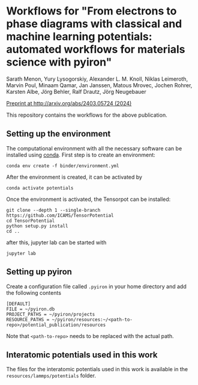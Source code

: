 # Workflows for "From electrons to phase diagrams with classical and machine learning potentials: automated workflows for materials science with pyiron"

Sarath Menon, Yury Lysogorskiy, Alexander L. M. Knoll, Niklas Leimeroth, Marvin Poul, Minaam Qamar, Jan Janssen, Matous Mrovec, Jochen Rohrer, Karsten Albe, Jörg Behler, Ralf Drautz, Jörg Neugebauer    

[Preprint at http://arxiv.org/abs/2403.05724 (2024)](http://arxiv.org/abs/2403.05724)

This repository contains the workflows for the above publication. 

## Setting up the environment

The computational environment with all the necessary software can be installed using [conda](https://conda.io/projects/conda/en/latest/user-guide/getting-started.html). First step is to create an environment:

```
conda env create -f binder/environment.yml
```

After the environment is created, it can be activated by

```
conda activate potentials
```

Once the environment is activated, the Tensorpot can be installed:

```
git clone --depth 1 --single-branch https://github.com/ICAMS/TensorPotential
cd TensorPotential
python setup.py install
cd ..
```
after this, jupyter lab can be started with

```
jupyter lab
```

## Setting up pyiron

Create a configuration file called `.pyiron` in your home directory and add the following contents

```
[DEFAULT]
FILE = ~/pyiron.db
PROJECT_PATHS = ~/pyiron/projects
RESOURCE_PATHS = ~/pyiron/resources:~/<path-to-repo>/potential_publication/resources
```

Note that `<path-to-repo>` needs to be replaced with the actual path.

## Interatomic potentials used in this work

The files for the interatomic potentials used in this work is available in the `resources/lammps/potentials` folder.

